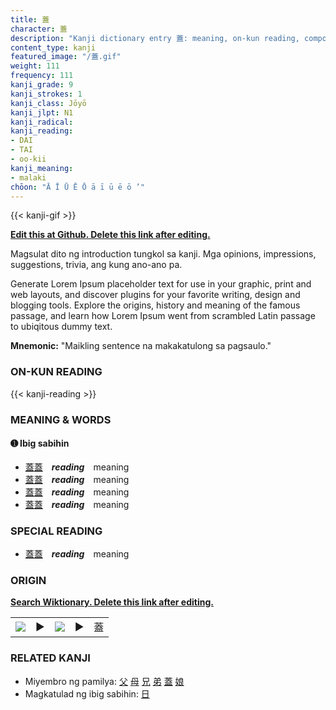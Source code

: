 ```yaml
---
title: 蓋
character: 蓋
description: "Kanji dictionary entry 蓋: meaning, on-kun reading, compounds, origin, related kanji"
content_type: kanji
featured_image: "/蓋.gif"
weight: 111
frequency: 111
kanji_grade: 9
kanji_strokes: 1
kanji_class: Jōyō
kanji_jlpt: N1
kanji_radical: 
kanji_reading: 
- DAI
- TAI
- oo-kii
kanji_meaning:
- malaki
chōon: "Ā Ī Ū Ē Ō ā ī ū ē ō ’"
---
```

[//]: # (Don't edit the line below. Kanji animated GIF code is automatically generated.)
{{< kanji-gif >}}

[//]: # (Edit below this line.)

**[Edit this at Github. Delete this link after editing.](https://github.com/tim0g/tim/tree/main/content/kanji/蓋/index.md)**

Magsulat dito ng introduction tungkol sa kanji. Mga opinions, impressions, suggestions, trivia, ang kung ano-ano pa.

Generate Lorem Ipsum placeholder text for use in your graphic, print and web layouts, and discover plugins for your favorite writing, design and blogging tools. Explore the origins, history and meaning of the famous passage, and learn how Lorem Ipsum went from scrambled Latin passage to ubiqitous dummy text.
 
**Mnemonic:** "Maikling sentence na makakatulong sa pagsaulo."

### ON-KUN READING

[//]: # (Don't edit the line below. ON-KUN READING code is automatically generated.)
{{< kanji-reading >}}

### MEANING & WORDS

#### ➊ **Ibig sabihin**
  - [蓋](../蓋)[蓋](../蓋)　***reading***　meaning
  - [蓋](../蓋)[蓋](../蓋)　***reading***　meaning
  - [蓋](../蓋)[蓋](../蓋)　***reading***　meaning
  - [蓋](../蓋)[蓋](../蓋)　***reading***　meaning

### SPECIAL READING
  - [蓋](../蓋)[蓋](../蓋)　***reading***　meaning

### ORIGIN

**[Search Wiktionary. Delete this link after editing.](https://wiktionary.org/wiki/蓋)**
<table class="kanji-table"><tr><td>
<img src="60px-蓋-bronze.svg.png">
</td><td>▶</td><td>
<img src="60px-蓋-oracle.svg.png">
</td><td>▶</td>
<td class="kanji-origin">蓋</td>
</tr></table>

### RELATED KANJI
- Miyembro ng pamilya: [父](../父) [母](../母) [兄](../兄) [弟](../弟) [蓋](../蓋) [娘](../娘)
- Magkatulad ng ibig sabihin: [日](../日)
